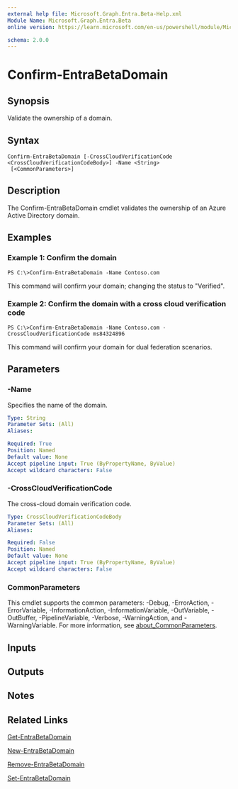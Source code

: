 ```yaml
---
external help file: Microsoft.Graph.Entra.Beta-Help.xml
Module Name: Microsoft.Graph.Entra.Beta
online version: https://learn.microsoft.com/en-us/powershell/module/Microsoft.Graph.Entra.Beta/Confirm-EntraBetaDomain

schema: 2.0.0
---
```


# Confirm-EntraBetaDomain

## Synopsis
Validate the ownership of a domain.

## Syntax

```
Confirm-EntraBetaDomain [-CrossCloudVerificationCode <CrossCloudVerificationCodeBody>] -Name <String>
 [<CommonParameters>]
```

## Description
The Confirm-EntraBetaDomain cmdlet validates the ownership of an Azure Active Directory domain.

## Examples

### Example 1: Confirm the domain
```
PS C:\>Confirm-EntraBetaDomain -Name Contoso.com
```

This command will confirm your domain; changing the status to "Verified".

### Example 2: Confirm the domain with a cross cloud verification code
```
PS C:\>Confirm-EntraBetaDomain -Name Contoso.com -CrossCloudVerificationCode ms84324896
```

This command will confirm your domain for dual federation scenarios.

## Parameters

### -Name
Specifies the name of the domain.

```yaml
Type: String
Parameter Sets: (All)
Aliases:

Required: True
Position: Named
Default value: None
Accept pipeline input: True (ByPropertyName, ByValue)
Accept wildcard characters: False
```

### -CrossCloudVerificationCode
The cross-cloud domain verification code.

```yaml
Type: CrossCloudVerificationCodeBody
Parameter Sets: (All)
Aliases:

Required: False
Position: Named
Default value: None
Accept pipeline input: True (ByPropertyName, ByValue)
Accept wildcard characters: False
```

### CommonParameters
This cmdlet supports the common parameters: -Debug, -ErrorAction, -ErrorVariable, -InformationAction, -InformationVariable, -OutVariable, -OutBuffer, -PipelineVariable, -Verbose, -WarningAction, and -WarningVariable. For more information, see [about_CommonParameters](https://go.microsoft.com/fwlink/?LinkID=113216).

## Inputs

## Outputs

## Notes

## Related Links

[Get-EntraBetaDomain]()

[New-EntraBetaDomain]()

[Remove-EntraBetaDomain]()

[Set-EntraBetaDomain]()


